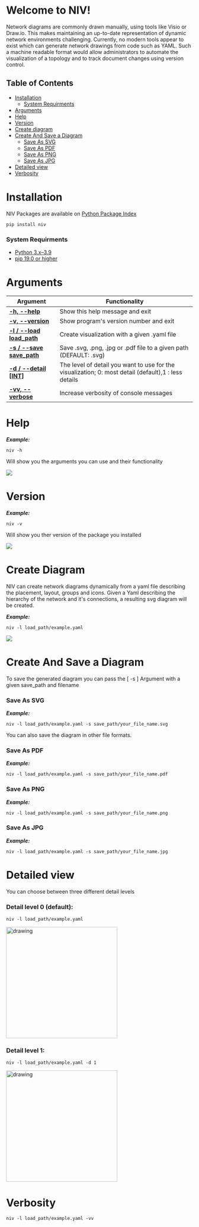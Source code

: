 # Welcome to NIV!

Network diagrams are commonly drawn manually, using tools like Visio or Draw.io. This makes maintaining an up-to-date representation of dynamic network environments challenging. Currently, no modern tools appear to exist which can generate network drawings from code such as YAML. Such a machine readable format would allow administrators to automate the visualization of a topology and to track document changes using version control.

## Table of Contents
	 
- [Installation](#installation)
  * [System Requirments](#system-requirments)
 - [Arguments](#arguments)
 - [Help](#help)
 - [Version](#version)
 - [Create diagram](#create-diagram)
 - [Create And Save a Diagram](#create-and-save-a-diagram)
      * [Save As SVG](#save-as-svg)
      * [Save As PDF](#save-as-pdf)
      * [Save As PNG](#save-as-png)
      * [Save As JPG](#save-as-jpg)
 - [Detailed view](#detailed-view)
 - [Verbosity](#verbosity)

 

# Installation

NIV Packages are available on [Python Package Index](https://pypi.org/project/niv/)

```
pip install niv
````
### System Requirments

 - [Python 3.x–3.9](https://www.python.org/downloads/)
 - [pip 19.0 or higher](https://pip.pypa.io/en/stable/installing/)

# Arguments
| Argument | Functionality |
|--|--|
|[**-h, --help**](#help)|Show this help message and exit|
|[**-v, --version**](#version)|Show program's version number and exit|
|[**-l / --load load_path**](#create-diagram)|Create visualization with a given .yaml file  |
|[**-s / --save save_path**](#create-and-save-a-diagram)|Save .svg, .png, .jpg or .pdf file to a given path (DEFAULT: .svg)  |
|[**-d / --detail [INT]**](#detailed-view)| The level of detail you want to use for the visualization; 0: most detail (default),1 : less details |
|[**-vv, --verbose**](#verbosity)  | Increase verbosity of console messages |

# Help
***Example:***
```
niv -h
```
Will show you the arguments you can use and their functionality

![](../images/introduction/help.png)
# Version
***Example:***
 ```
niv -v
```
Will show you ther version of the package you installed

![](../images/introduction/version.png)
# Create Diagram 

NIV can create network diagrams dynamically from a yaml file describing the placement, layout, groups and icons. Given a Yaml describing the hierarchy of the network and it's connections, a resulting svg diagram will be created.

***Example:***
```
niv -l load_path/example.yaml
```
![](../images/introduction/niv_topologie.png)
# Create And Save a Diagram
To save the generated diagram you can pass the  [ -s ]   Argument with a given save_path and filename

### Save As SVG

***Example:***
```
niv -l load_path/example.yaml -s save_path/your_file_name.svg
```
You can also save the diagram in other file formats.
### Save As PDF

***Example:***
```
niv -l load_path/example.yaml -s save_path/your_file_name.pdf
```
### Save As PNG

***Example:***
```
niv -l load_path/example.yaml -s save_path/your_file_name.png
```
### Save As JPG

***Example:***
```
niv -l load_path/example.yaml -s save_path/your_file_name.jpg
```
# Detailed view
You can choose between three different detail levels
### Detail level 0 (default):
```
niv -l load_path/example.yaml 
```

<img src="../images/introduction/default.png" alt="drawing" width="300"/>

### Detail level 1:
```
niv -l load_path/example.yaml -d 1
```
<img src="../images/introduction/detail1.png" alt="drawing" width="300"/>

# Verbosity
```
niv -l load_path/example.yaml -vv
```
